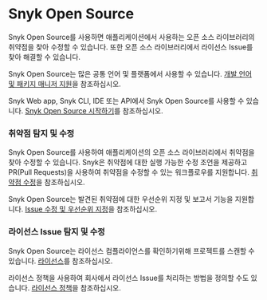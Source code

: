 # Snyk Open Source

Snyk Open Source를 사용하면 애플리케이션에서 사용하는 오픈 소스 라이브러리의 취약점을 찾아 수정할 수 있습니다. 또한 오픈 소스 라이브러리에서 라이선스 Issue를 찾아 해결할 수 있습니다.

Snyk Open Source는 많은 공통 언어 및 플랫폼에서 사용할 수 있습니다. [개발 언어 및 패키지 매니저 지원](language-and-package-manager-support/)을 참조하십시오.

Snyk Web app, Snyk CLI, IDE 또는 API에서 Snyk Open Source를 사용할 수 있습니다. [Snyk Open Source 시작하기](getting-started-snyk-open-source.md)를 참조하십시오.

### 취약점 탐지 및 수정

Snyk Open Source를 사용하여 애플리케이션의 오픈 소스 라이브러리에서 취약점을 찾아 수정할 수 있습니다. Snyk은 취약점에 대한 실행 가능한 수정 조언을 제공하고 PR(Pull Requests)을 사용하여 취약점을 수정할 수 있는 워크플로우를 지원합니다. [취약점 수정](open-source-basics/fixing-vulnerabilities.md)을 참조하십시오.

Snyk Open Source는 발견된 취약점에 대한 우선순위 지정 및 보고서 기능을 지원합니다. [Issue 수정 및 우선순위 지정](../../features/fixing-and-prioritizing-issues/)을 참조하십시오.

### 라이선스 Issue 탐지 및 수정

Snyk Open Source는 라이선스 컴플라이언스를 확인하기위해 프로젝트를 스캔할 수 있습니다. [라이선스](licenses/)를 참조하십시오.

라이선스 정책을 사용하여 회사에서 라이선스 Issue를 처리하는 방법을 정의할 수도 있습니다. [라이선스 정책](license-policies/)을 참조하십시오.
